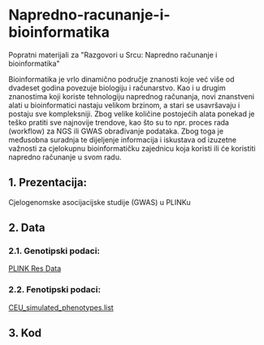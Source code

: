 # Napredno-racunanje-i-bioinformatika

Popratni materijali za "Razgovori u Srcu: Napredno računanje i bioinformatika"

Bioinformatika je vrlo dinamično područje znanosti koje već više od dvadeset godina povezuje biologiju i računarstvo. Kao i u drugim znanostima koji koriste tehnologiju naprednog računanja, novi znanstveni alati u bioinformatici nastaju velikom brzinom, a stari se usavršavaju i postaju sve kompleksniji. Zbog velike količine postojećih alata ponekad je teško pratiti sve najnovije trendove, kao što su to npr. proces rada (workflow) za NGS ili GWAS obrađivanje podataka. Zbog toga je međusobna suradnja te dijeljenje informacija i iskustava od izuzetne važnosti za cjelokupnu bioinformatičku zajednicu koja koristi ili će koristiti napredno računanje u svom radu.

## 1. Prezentacija:

Cjelogenomske asocijacijske studije (GWAS) u PLINKu

## 2. Data

### 2.1. Genotipski podaci:
[PLINK Res Data](https://zzz.bwh.harvard.edu/plink/res.shtml)

### 2.2. Fenotipski podaci:
[CEU_simulated_phenotypes.list](CEU_simulated_phenotypes.list)

## 3. Kod

